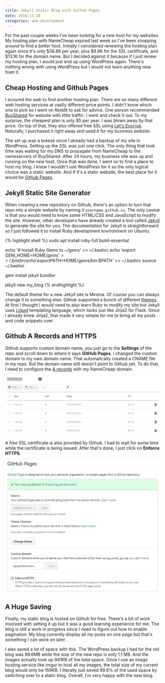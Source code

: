 ```yaml
---
title: Jekyll Static Blog with Github Pages
date: 2018-11-28
categories: web-development
---
```


For the past couple weeks I've been looking for a new host for my websites. My hosting plan with NameCheap expired last week so I've been shopping around to find a better host. Initially I considered renewing the hosting plan again since it's only $38.88 per year, plus $8.88 for the SSL certificate, and $13.16 for the domain name. But I decided against it because if I just renew my hosting plan, I would just end up using WordPress again. There's nothing wrong with using WordPress but I would not learn anything new from it.

<!--more-->

## Cheap Hosting and Github Pages

I scoured the web to find another hosting plan. There are so many different web hosting services at vastly different price points. I didn't know which one to pick so I went on Reddit to ask for advice. One person recommended [BuyShared](https://buyshared.net/shared-cpanel-hosting/) for website with little traffic. I went and check it out. To my surprise, the cheapest plan is only $5 per year. I was blown away by that price. On top of that, they also offered free SSL using [Let's Encrypt](https://letsencrypt.org/). Naturally, I purchased it right away and used it for my business website.

The set up was a breeze since I already had a backup of my site in WordPress. Setting up the SSL was just one click. The only thing that took time was waiting for my DNS to propagate from NameCheap to the nameservers of BuyShared. After 24 hours, my business site was up and running on the new host. Once that was done, I went on to find a place to host my blog. I knew I wouldn't use WordPress for it so the only logical choice was a static website. And if it's a static website, the best place for it would be [Github Pages](https://pages.github.com/).

## Jekyll Static Site Generator

When creating a new repository on Github, there's an option to turn that repo into a simple website by naming it `username.github.io`. The only caveat is that you would need to know some HTML/CSS and JavaScript to modify the site. However, other developers have already created a tool called [Jekyll](https://jekyllrb.com/) to generate the site for you. The documentation for Jekyll is straightforward so I just followed it to install Ruby development environment on Ubuntu.

{% highlight shell %}
sudo apt install ruby-full build-essential

echo '# Install Ruby Gems to ~/gems' >> ~/.bashrc
echo 'export GEM_HOME=$HOME/gems' >> ~/.bashrc
echo 'export PATH=$HOME/gems/bin:$PATH' >> ~/.bashrc
source ~/.bashrc

gem install jekyll bundler

jekyll new my_blog
{% endhighlight %}

The default theme for a new Jekyll site is Minima. Of course you can always change it to something else. Github supported a bunch of different [themes](https://pages.github.com/themes/). At first I thought I would need to also learn Ruby to modify my site but Jekyll uses [Liquid](https://shopify.github.io/liquid/) templating language, which looks just like Jinja2 for Flask. Since I already knew Jinja2, that made it very simple for me to bring all my posts and code snippets over.

## Github A Records and HTTPS

Github supports custom domain name, you just go to the **Settings** of the repo and scroll down to where it says **GitHub Pages**. I changed the custom domain to my own domain name. That automatically created a CNAME file in my repo. But the domain name still doesn't point to Github yet. To do that, I need to configure the [A records](https://help.github.com/articles/setting-up-an-apex-domain/#configuring-a-records-with-your-dns-provider) with my NameCheap domain.

![Namecheap A records](/images/namecheap-a-records.jpg)

A free SSL certificate is also provided by Github. I had to wait for some time while the certificate is being issued. After that's done, I just click on **Enforce HTTPS**.

![Github pages settings](/images/github-pages-settings.jpg)

## A Huge Saving

Finally, my static blog is hosted on Github for free. There's a bit of work involved with setting it up but it was a good learning experience for me. The blog is still a work in progress since I need to figure out how to enable pagination. My blog currently display all my posts on one page but that's something I can work on later.

I also saved a lot of space with this. The WordPress backup I had for the old blog was 98.6MB while the size of the new repo is only 1.1 MB. And the images actually took up 941KB of the total space. Once I use an image hosting service like imgur to host all my images, the total size of my current blog would only be 159KB. I literally just saved 99.8% of the used space by switching over to a static blog. Overall, I'm very happy with the new blog.
